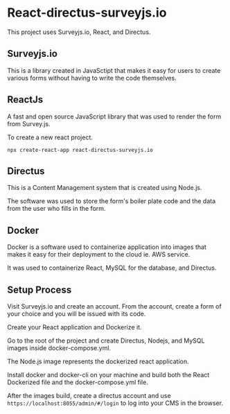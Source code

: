 # React-directus-surveyjs.io

This project uses Surveyjs.io, React, and Directus. 

## Surveyjs.io

This is a library created in JavaSctipt that makes it easy for users to create various forms without having to write the code themselves. 


## ReactJs

A fast and open source JavaScript library that was used to render the form from Survey.js.

To create a new react project.

`npx create-react-app react-directus-surveyjs.io`

## Directus


This is a Content Management system that is created using Node.js. 

The software was used to store the form's boiler plate code and the data from the user who fills in the form. 


## Docker

Docker is a software used to containerize application into images that makes it easy for their deployment to the cloud ie. AWS service.

It was used to containerize React, MySQL for the database, and Directus.


## Setup Process

Visit Surveyjs.io and create an account. From the account, create a form of your choice and you will be issued with its code.

Create your React application and Dockerize it.

Go to the root of the project and create Directus, Nodejs, and MySQL images inside docker-compose.yml.

The Node.js image represents the dockerized react application.

Install docker and docker-cli on your machine and build both the React Dockerized file and the docker-compose.yml file. 

After the images build, create a directus account and use `https://localhost:8055/admin/#/login` to log into your CMS in the browser.








